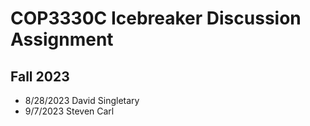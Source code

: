 # COP3330C Icebreaker Discussion Assignment

## Fall 2023

- 8/28/2023 David Singletary  
- 9/7/2023 Steven Carl  
